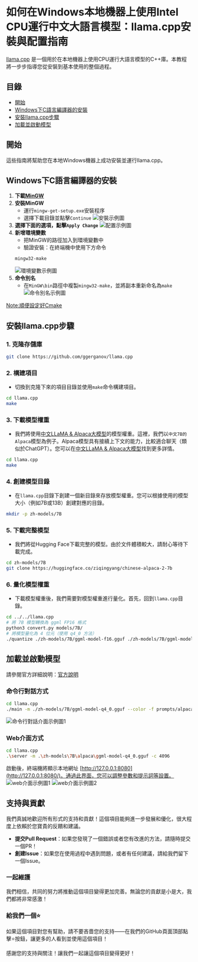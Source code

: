 
# 如何在Windows本地機器上使用Intel CPU運行中文大語言模型：llama.cpp安裝與配置指南

[llama.cpp](https://github.com/ggerganov/llama.cpp) 是一個用於在本地機器上使用CPU運行大語言模型的C++庫。本教程將一步步指導您從安裝到基本使用的整個過程。

## 目錄
- [開始](#開始)
- [Windows下C語言編譯器的安裝](#windows下c語言編譯器的安裝)
- [安裝llama.cpp步驟](#安裝llamacpp步驟)
- [加載並啟動模型](#加載並啟動模型)

## 開始
這些指南將幫助您在本地Windows機器上成功安裝並運行llama.cpp。

## Windows下C語言編譯器的安裝
1. **下載[MinGW](https://sourceforge.net/projects/mingw/)**
2. **安裝MinGW**
    - 運行`mingw-get-setup.exe`安裝程序
    - 選擇下載目錄並點擊`Continue`
    ![安裝示例圖](./Images/image_1.png)
3. **選擇下面的選項，點擊`Apply Change`**
    ![配置示例圖](./Images/image_2.png)
4. **新增環境變數**
    - 把MinGW的路徑加入到環境變數中
    - 驗證安裝：在終端機中使用下方命令
    ```bash
    mingw32-make
    ```
    ![環境變數示例圖](./Images/image_3.png)
5. **命令別名**
    - 在`MinGW\bin`路徑中複製`mingw32-make`，並將副本重新命名為`make`
    ![命令別名示例圖](./Images/image_4.png)

[Note:順便設定好Cmake](../Windows_Installation/README.md#安裝cmake)

## 安裝llama.cpp步驟

### 1. **克隆存儲庫**
```bash
git clone https://github.com/ggerganov/llama.cpp
```

### 2. **構建項目**
- 切換到克隆下來的項目目錄並使用`make`命令構建項目。
```bash
cd llama.cpp
make
```

### 3. **下載模型權重**
- 我們將使用[中文LLaMA & Alpaca大模型](https://github.com/ymcui/Chinese-LLaMA-Alpaca-2/tree/main)的模型權重。這裡，我們以`中文7B的Alpaca`模型為例子。Alpaca模型具有接續上下文的能力，比較適合聊天（類似於ChatGPT）。您可以在[中文LLaMA & Alpaca大模型](https://github.com/ymcui/Chinese-LLaMA-Alpaca-2/tree/main)找到更多詳情。
```bash
cd llama.cpp
make
```

### 4. **創建模型目錄**
- 在`llama.cpp`目錄下創建一個新目錄來存放模型權重。您可以根據使用的模型大小（例如7B或13B）創建對應的目錄。
```bash
mkdir -p zh-models/7B
```

### 5. **下載完整模型**
- 我們將從Hugging Face下載完整的模型。由於文件體積較大，請耐心等待下載完成。
```bash
cd zh-models/7B
git clone https://huggingface.co/ziqingyang/chinese-alpaca-2-7b
```

### 6. **量化模型權重**
- 下載模型權重後，我們需要對模型權重進行量化。首先，回到`llama.cpp`目錄。
```bash
cd ../../llama.cpp
# 將 7B 模型轉換為 ggml FP16 格式
python3 convert.py models/7B/
# 將模型量化為 4 位元（使用 q4_0 方法）
./quantize ./zh-models/7B/ggml-model-f16.gguf ./zh-models/7B/ggml-model-q4_0.gguf q4_0
```
## 加載並啟動模型
請參閱官方詳細說明：[官方說明](https://github.com/ggerganov/llama.cpp/tree/master/examples/main)

### 命令行對話方式
```bash
cd llama.cpp
./main -m ./zh-models/7B/ggml-model-q4_0.gguf --color -f prompts/alpaca.txt -ins -c 2048 --temp 0.2 -n 256 --repeat_penalty 1.1
```
![命令行對話介面示例圖1](./Images/image_5.png)
### Web介面方式
```bash
cd llama.cpp
.\server -m .\zh-models\7B\alpaca\ggml-model-q4_0.gguf -c 4096
```
啟動後，終端機將顯示本地網址 [http://127.0.0.1:8080](http://127.0.0.1:8080/)。通過此界面，您可以調整參數和提示詞等設置。
![web介面示例圖1](./Images/image_6.png)
![web介面示例圖2](./Images/image_7.png)

## 支持與貢獻

我們真誠地歡迎所有形式的支持和貢獻！這個項目能夠進一步發展和優化，很大程度上依賴於您寶貴的反饋和建議。

- **提交Pull Request**：如果您發現了一個錯誤或者您有改進的方法，請隨時提交一個PR！
- **創建Issue**：如果您在使用過程中遇到問題，或者有任何建議，請給我們留下一個Issue。

### 一起維護

我們相信，共同的努力將推動這個項目變得更加完善。無論您的貢獻是小是大，我們都將非常感激！

### 給我們一個⭐️

如果這個項目對您有幫助，請不要吝嗇您的支持——在我們的GitHub頁面頂部點擊⭐️按鈕，讓更多的人看到並使用這個項目！

感謝您的支持與關注！讓我們一起讓這個項目變得更好！
